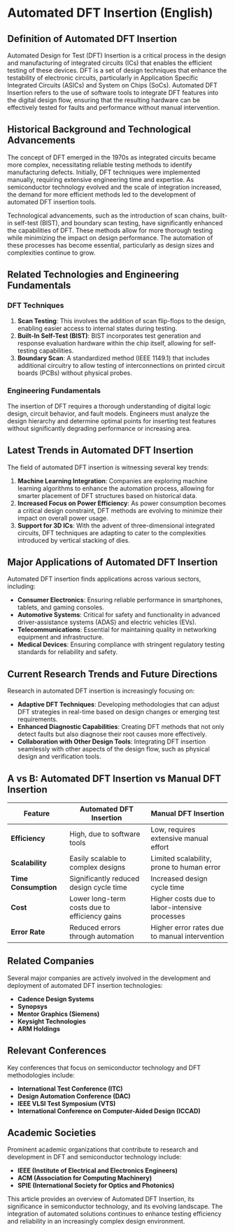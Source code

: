 # Automated DFT Insertion (English)

## Definition of Automated DFT Insertion

Automated Design for Test (DFT) Insertion is a critical process in the design and manufacturing of integrated circuits (ICs) that enables the efficient testing of these devices. DFT is a set of design techniques that enhance the testability of electronic circuits, particularly in Application Specific Integrated Circuits (ASICs) and System on Chips (SoCs). Automated DFT Insertion refers to the use of software tools to integrate DFT features into the digital design flow, ensuring that the resulting hardware can be effectively tested for faults and performance without manual intervention.

## Historical Background and Technological Advancements

The concept of DFT emerged in the 1970s as integrated circuits became more complex, necessitating reliable testing methods to identify manufacturing defects. Initially, DFT techniques were implemented manually, requiring extensive engineering time and expertise. As semiconductor technology evolved and the scale of integration increased, the demand for more efficient methods led to the development of automated DFT insertion tools.

Technological advancements, such as the introduction of scan chains, built-in self-test (BIST), and boundary scan testing, have significantly enhanced the capabilities of DFT. These methods allow for more thorough testing while minimizing the impact on design performance. The automation of these processes has become essential, particularly as design sizes and complexities continue to grow.

## Related Technologies and Engineering Fundamentals

### DFT Techniques

1. **Scan Testing**: This involves the addition of scan flip-flops to the design, enabling easier access to internal states during testing.
2. **Built-In Self-Test (BIST)**: BIST incorporates test generation and response evaluation hardware within the chip itself, allowing for self-testing capabilities.
3. **Boundary Scan**: A standardized method (IEEE 1149.1) that includes additional circuitry to allow testing of interconnections on printed circuit boards (PCBs) without physical probes.

### Engineering Fundamentals

The insertion of DFT requires a thorough understanding of digital logic design, circuit behavior, and fault models. Engineers must analyze the design hierarchy and determine optimal points for inserting test features without significantly degrading performance or increasing area.

## Latest Trends in Automated DFT Insertion

The field of automated DFT insertion is witnessing several key trends:

1. **Machine Learning Integration**: Companies are exploring machine learning algorithms to enhance the automation process, allowing for smarter placement of DFT structures based on historical data.
2. **Increased Focus on Power Efficiency**: As power consumption becomes a critical design constraint, DFT methods are evolving to minimize their impact on overall power usage.
3. **Support for 3D ICs**: With the advent of three-dimensional integrated circuits, DFT techniques are adapting to cater to the complexities introduced by vertical stacking of dies.

## Major Applications of Automated DFT Insertion

Automated DFT insertion finds applications across various sectors, including:

- **Consumer Electronics**: Ensuring reliable performance in smartphones, tablets, and gaming consoles.
- **Automotive Systems**: Critical for safety and functionality in advanced driver-assistance systems (ADAS) and electric vehicles (EVs).
- **Telecommunications**: Essential for maintaining quality in networking equipment and infrastructure.
- **Medical Devices**: Ensuring compliance with stringent regulatory testing standards for reliability and safety.

## Current Research Trends and Future Directions

Research in automated DFT insertion is increasingly focusing on:

- **Adaptive DFT Techniques**: Developing methodologies that can adjust DFT strategies in real-time based on design changes or emerging test requirements.
- **Enhanced Diagnostic Capabilities**: Creating DFT methods that not only detect faults but also diagnose their root causes more effectively.
- **Collaboration with Other Design Tools**: Integrating DFT insertion seamlessly with other aspects of the design flow, such as physical design and verification tools.

## A vs B: Automated DFT Insertion vs Manual DFT Insertion

| Feature                        | Automated DFT Insertion                         | Manual DFT Insertion                            |
|--------------------------------|------------------------------------------------|------------------------------------------------|
| **Efficiency**                 | High, due to software tools                     | Low, requires extensive manual effort          |
| **Scalability**                | Easily scalable to complex designs              | Limited scalability, prone to human error      |
| **Time Consumption**           | Significantly reduced design cycle time        | Increased design cycle time                     |
| **Cost**                       | Lower long-term costs due to efficiency gains   | Higher costs due to labor-intensive processes   |
| **Error Rate**                 | Reduced errors through automation                | Higher error rates due to manual intervention   |

## Related Companies

Several major companies are actively involved in the development and deployment of automated DFT insertion technologies:

- **Cadence Design Systems**
- **Synopsys**
- **Mentor Graphics (Siemens)**
- **Keysight Technologies**
- **ARM Holdings**

## Relevant Conferences

Key conferences that focus on semiconductor technology and DFT methodologies include:

- **International Test Conference (ITC)**
- **Design Automation Conference (DAC)**
- **IEEE VLSI Test Symposium (VTS)**
- **International Conference on Computer-Aided Design (ICCAD)**

## Academic Societies

Prominent academic organizations that contribute to research and development in DFT and semiconductor technology include:

- **IEEE (Institute of Electrical and Electronics Engineers)**
- **ACM (Association for Computing Machinery)**
- **SPIE (International Society for Optics and Photonics)**

This article provides an overview of Automated DFT Insertion, its significance in semiconductor technology, and its evolving landscape. The integration of automated solutions continues to enhance testing efficiency and reliability in an increasingly complex design environment.